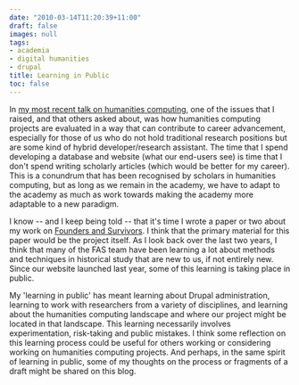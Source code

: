```yaml
---
date: "2010-03-14T11:20:39+11:00"
draft: false
images: null
tags:
- academia
- digital humanities
- drupal
title: Learning in Public
toc: false
---
```


In [my most recent talk on humanities computing](http://luv.asn.au/2010/03/02), one of the issues that I raised, and that others asked about, was how humanities computing projects are evaluated in a way that can contribute to career advancement, especially for those of us who do not hold traditional research positions but are some kind of hybrid developer/research assistant. The time that I spend developing a database and website (what our end-users see) is time that I don't spend writing scholarly articles (which would be better for my career). This is a conundrum that has been recognised by scholars in humanities computing, but as long as we remain in the academy, we have to adapt to the academy as much as work towards making the academy more adaptable to a new paradigm.

I know -- and I keep being told -- that it's time I wrote a paper or two about my work on [Founders and Survivors](http://www.foundersandsurvivors.org/). I think that the primary material for this paper would be the project itself. As I look back over the last two years, I think that many of the FAS team have been learning a lot about methods and techniques in historical study that are new to us, if not entirely new. Since our website launched last year, some of this learning is taking place in public.

My 'learning in public' has meant learning about Drupal administration, learning to work with researchers from a variety of disciplines, and learning about the humanities computing landscape and where our project might be located in that landscape. This learning necessarily involves experimentation, risk-taking and public mistakes. I think some reflection on this learning process could be useful for others working or considering working on humanities computing projects. And perhaps, in the same spirit of learning in public, some of my thoughts on the process or fragments of a draft might be shared on this blog.
